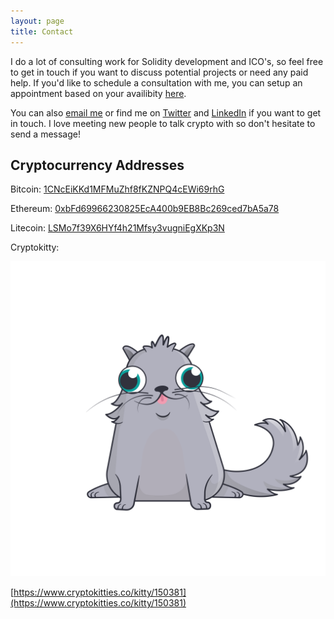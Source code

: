 ```yaml
---
layout: page
title: Contact
---
```


I do a lot of consulting work for Solidity development and ICO's, so feel free to get in touch if you want to discuss potential projects or need any paid help. If you'd like to schedule a consultation with me, you can setup an appointment based on your availibity [here](https://calendly.com/michael-crypto-consult/30min).

You can also [email me](mailto:michael@crypto-consult.co) or find me on [Twitter](https://twitter.com/LewellenMichael) and [LinkedIn](https://twitter.com/LewellenMichael) if you want to get in touch. I love meeting new people to talk crypto with so don't hesitate to send a message!



## Cryptocurrency Addresses

Bitcoin: [1CNcEiKKd1MFMuZhf8fKZNPQ4cEWi69rhG](https://blockchain.info/address/1CNcEiKKd1MFMuZhf8fKZNPQ4cEWi69rhG)

Ethereum: [0xbFd69966230825EcA400b9EB8Bc269ced7bA5a78](https://etherscan.io/address/0xa196ba2FbC8DC224011520f274A7B9990Cf89BB5)

Litecoin: [LSMo7f39X6HYf4h21Mfsy3vugniEgXKp3N](https://live.blockcypher.com/ltc/address/LSMo7f39X6HYf4h21Mfsy3vugniEgXKp3N/)

Cryptokitty: 

![Cryptokitty](/img/robin.svg)

[https://www.cryptokitties.co/kitty/150381](https://www.cryptokitties.co/kitty/150381)
